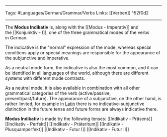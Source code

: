 ___
Tags: #Languages/German/Grammar/Verbs 
Links: [[Verben]] ^52f0d2
___
The **Modus Indikativ** is, along with the [[Modus - Imperativ]] and the [[Konjunktiv - I]], one of the three grammatical modes of the verbs in German.

The indicative is the "normal" expression of the mode, whereas special conditions apply or special meanings are responsible for the appearance of the subjunctive and imperative.

As a neutral mode form, the indicative is also the most common, and it can be identified in all languages of the world, although there are different systems with different mode contrasts.

As a neutral mode, it is also available in combination with all other grammatical categories of the verb (active/passive, present/past/future). The appearance of a subjunctive, on the other hand, is rather limited, for example in [Latin](https://de.wikipedia.org/wiki/Lateinische_Grammatik "Latin grammar") there is no indicative-subjunctive distinction in the future tense and future forms are always indicative there.

**Modus Indikativ** is made by the following tenses:
[[Indikativ - Präsens]]
[[Indikativ - Perfekt]]
[[Indikativ - Präteritum]]
[[Indikativ - Plusquamperfekt]]
[[Indikativ - Futur I]]
[[Indikativ - Futur II]]